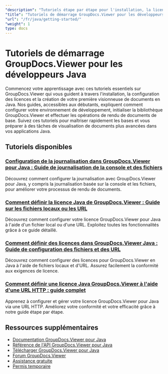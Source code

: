 ```yaml
---
"description": "Tutoriels étape par étape pour l'installation, la licence, la configuration et le premier rendu de documents de GroupDocs.Viewer dans les applications Java."
"title": "Tutoriels de démarrage GroupDocs.Viewer pour les développeurs Java"
"url": "/fr/java/getting-started/"
"weight": 1
type: docs
---
```

# Tutoriels de démarrage GroupDocs.Viewer pour les développeurs Java

Commencez votre apprentissage avec ces tutoriels essentiels sur GroupDocs.Viewer qui vous guident à travers l'installation, la configuration des licences et la création de votre première visionneuse de documents en Java. Nos guides, accessibles aux débutants, expliquent comment configurer votre environnement de développement, initialiser la bibliothèque GroupDocs.Viewer et effectuer les opérations de rendu de documents de base. Suivez ces tutoriels pour maîtriser rapidement les bases et vous préparer à des tâches de visualisation de documents plus avancées dans vos applications Java.

## Tutoriels disponibles

### [Configuration de la journalisation dans GroupDocs.Viewer pour Java : Guide de journalisation de la console et des fichiers](./groupdocs-viewer-java-logging-setup/)
Découvrez comment configurer la journalisation avec GroupDocs.Viewer pour Java, y compris la journalisation basée sur la console et les fichiers, pour améliorer votre processus de rendu de documents.

### [Comment définir la licence Java de GroupDocs.Viewer : Guide sur les fichiers locaux ou les URL](./groupdocs-viewer-java-license-setup-file-url/)
Découvrez comment configurer votre licence GroupDocs.Viewer pour Java à l'aide d'un fichier local ou d'une URL. Exploitez toutes les fonctionnalités grâce à ce guide détaillé.

### [Comment définir des licences dans GroupDocs.Viewer Java : Guide de configuration des fichiers et des URL](./groupdocs-viewer-java-license-setup/)
Découvrez comment configurer des licences pour GroupDocs.Viewer en Java à l'aide de fichiers locaux et d'URL. Assurez facilement la conformité aux exigences de licence.

### [Comment définir une licence Java GroupDocs.Viewer à l'aide d'une URL HTTP : guide complet](./groupdocs-viewer-java-license-http-url/)
Apprenez à configurer et gérer votre licence GroupDocs.Viewer pour Java via une URL HTTP. Améliorez votre conformité et votre efficacité grâce à notre guide étape par étape.

## Ressources supplémentaires

- [Documentation GroupDocs.Viewer pour Java](https://docs.groupdocs.com/viewer/java/)
- [Référence de l'API GroupDocs.Viewer pour Java](https://reference.groupdocs.com/viewer/java/)
- [Télécharger GroupDocs.Viewer pour Java](https://releases.groupdocs.com/viewer/java/)
- [Forum GroupDocs.Viewer](https://forum.groupdocs.com/c/viewer/9)
- [Assistance gratuite](https://forum.groupdocs.com/)
- [Permis temporaire](https://purchase.groupdocs.com/temporary-license/)